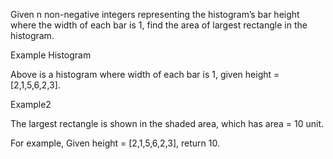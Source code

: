Given n non-negative integers representing the histogram’s bar height where the width of each bar is 1, find the area of largest rectangle in the histogram.

Example Histogram

Above is a histogram where width of each bar is 1, given height = [2,1,5,6,2,3].

Example2

The largest rectangle is shown in the shaded area, which has area = 10 unit.

For example,
Given height = [2,1,5,6,2,3],
return 10.
